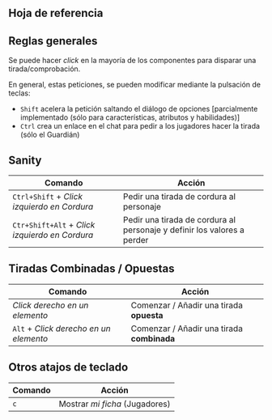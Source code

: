 Hoja de referencia
--------------------

## Reglas generales 

Se puede hacer _click_ en la mayoría de los componentes para disparar una tirada/comprobación. 

En general, estas peticiones, se pueden modificar mediante la pulsación de teclas:

* `Shift` acelera la petición saltando el diálogo de opciones [parcialmente implementado (sólo para características, atributos y habilidades)]
* `Ctrl` crea un enlace en el chat para pedir a los jugadores hacer la tirada (sólo el Guardián) 

## Sanity

| Comando                                        | Acción                                                                  |
| -----------------------------------------------| ------------------------------------------------------------------------|
| `Ctrl+Shift` + _Click izquierdo en Cordura_    | Pedir una tirada de cordura al personaje                                |
| `Ctr+Shift+Alt` + _Click izquierdo en Cordura_ | Pedir una tirada de cordura al personaje y definir los valores a perder |

## Tiradas Combinadas / Opuestas

| Comando                                | Acción                                      |
| ---------------------------------------| --------------------------------------------|
| _Click derecho en un elemento_         | Comenzar / Añadir una tirada  **opuesta**   |
| `Alt` + _Click derecho en un elemento_ | Comenzar / Añadir una tirada  **combinada** |

## Otros atajos de teclado 

| Comando                             | Acción                                                |
| ------------------------------------| ------------------------------------------------------|
| `c`                                 | Mostrar _mi ficha_ (Jugadores)                        |